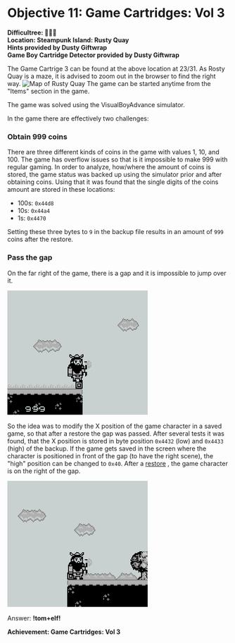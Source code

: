 # Objective 11: Game Cartridges: Vol 3
**Difficultree: 🎄🎄🎄**  
**Location: Steampunk Island: Rusty Quay**  
**Hints provided by Dusty Giftwrap**  
**Game Boy Cartridge Detector provided by Dusty Giftwrap**

The Game Cartrige 3 can be found at the above location at 23/31. As Rosty Quay is a maze, it is advised to zoom out in the browser to find the right way.
![Map of Rusty Quay](Rusty%20Quay.png)
The game can be started anytime from the "Items" section in the game.

The game was solved using the VisualBoyAdvance simulator.

In the game there are effectively two challenges:

### Obtain 999 coins
There are three different kinds of coins in the game with values 1, 10, and 100. The game has overflow issues so that is it impossible to make 999 with regular gaming.
In order to analyze, how/where the amount of coins is stored, the game status was backed up using the simulator prior and after obtaining coins.
Using that it was found that the single digits of the coins amount are stored in these locations:

- 100s: `0x44d8`
- 10s: `0x44a4`
- 1s: `0x4470`

Setting these three bytes to `9` in the backup file results in an amount of `999` coins after the restore.

### Pass the gap
On the far right of the game, there is a gap and it is impossible to jump over it.

![gap](gap.png)

So the idea was to modify the X position of the game character in a saved game, so that after a restore the gap was passed.
After several tests it was found, that the X position is stored in byte position `0x4432` (low) and `0x4433` (high) of the backup.
If the game gets saved in the screen where the character is positioned in front of the gap (to have the right scene), the "high" position can be changed to `0x40`. After a [restore](game0.sgm) , the game character is on the right of the gap.

![gap passed](gap2.png)

Answer: **!tom+elf!**


**Achievement: Game Cartridges: Vol 3**
<!--stackedit_data:
eyJoaXN0b3J5IjpbLTY0MjI2NDU0NSwtMTEzNTk2OTUxNywtMT
E0MzE3MDM5NywtOTA0MTQzOTI4LC0xMDUxMTUzNjUwLDgzNzQy
ODQwNSwxNDQ4NTcxOTU4LC0xMTQxODQ1Mjg5LC0xNjU2NjQ3Nj
U0LC0yNTU2OTUwNDYsLTIwMTAxOTI2M119
-->